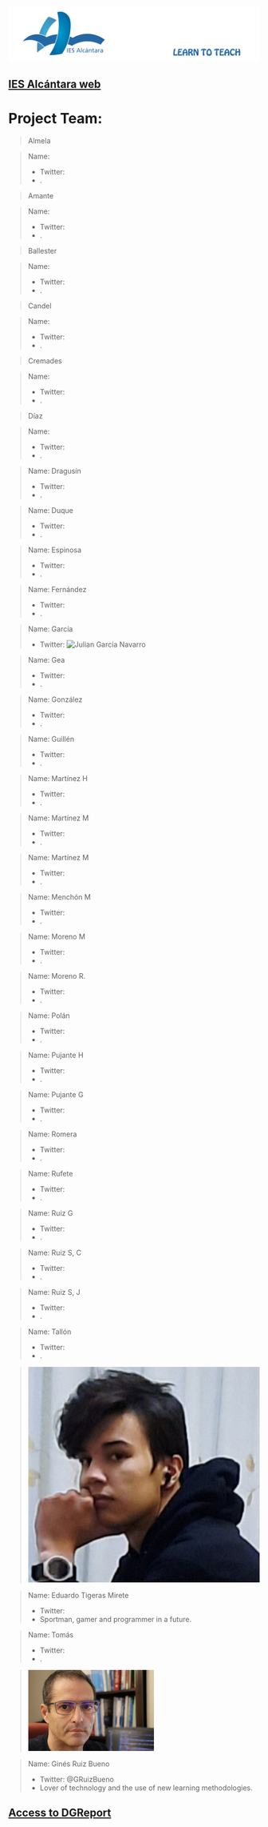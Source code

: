 ![Título IES ALCÁNTARA](/images/LearnToTeach.png)

## [IES Alcántara web]

[IES Alcántara web]: http://www.murciaeduca.es/iesalcantara/sitio/

# Project Team:


> Almela

> Name: 
> * Twitter: 
> * .




> Amante

> Name: 
> * Twitter: 
> * .



> Ballester

> Name: 
> * Twitter: 
> * .


> Candel

> Name: 
> * Twitter: 
> * .



> Cremades

> Name: 
> * Twitter: 
> * .



> Díaz

> Name: 
> * Twitter: 
> * .



> 

> Name: Dragusín
> * Twitter: 
> * .



> 

> Name: Duque
> * Twitter: 
> * .



> 

> Name: Espinosa
> * Twitter: 
> * .


> 

> Name: Fernández
> * Twitter: 
> * .


> 

> Name: García
> * Twitter: 
> ![Julian García Navarro](/images/IMG_20210120_130657.jg)



> 

> Name: Gea
> * Twitter: 
> * .


> 

> Name: González
> * Twitter: 
> * .



> 

> Name: Guillén
> * Twitter: 
> * .


> 

> Name: Martínez H
> * Twitter: 
> * .



> 

> Name: Martínez M
> * Twitter: 
> * .


> 

> Name: Martínez M
> * Twitter: 
> * .



> 

> Name: Menchón M
> * Twitter: 
> * .


> 

> Name: Moreno M
> * Twitter: 
> * .



> 

> Name: Moreno R.
> * Twitter: 
> * .


> 

> Name: Polán
> * Twitter: 
> * .



> 

> Name: Pujante H
> * Twitter: 
> * .


> 

> Name: Pujante G
> * Twitter: 
> * .



> 

> Name: Romera
> * Twitter: 
> * .


> 

> Name: Rufete
> * Twitter: 
> * .



> 

> Name: Ruiz G
> * Twitter: 
> * .


> 

> Name: Ruiz S, C
> * Twitter: 
> * .



> 

> Name: Ruiz S, J
> * Twitter: 
> * .


> 

> Name: Tallón
> * Twitter: 
> * .



> 
> ![Eduardo Tigeras Mirete ](/images/20210120_124923.jpg)


> Name: Eduardo Tigeras Mirete 
> * Twitter:
> * Sportman, gamer and programmer in a future.



> Name: Tomás
> * Twitter: 
> * .






> ![Ginés Ruiz Bueno](/images/GRBGD.png)


> Name: Ginés Ruiz Bueno
> * Twitter: @GRuizBueno
> * Lover of technology and the use of new learning methodologies.



## [Access to DGReport]

[Access to DGReport]: https://github.com/Robotics4Rookies/iesalcantara_20_21/blob/main/DGSpecialist/DGReport.md
